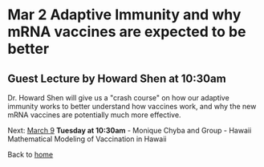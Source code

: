 # Mar 2 Adaptive Immunity and why mRNA vaccines are expected to be better  

## Guest Lecture by Howard Shen at 10:30am

Dr. Howard Shen will give us a "crash course" on how our adaptive immunity works to better understand how vaccines work, and why the new mRNA vaccines are potentially much more effective.  


Next: [March 9](./Mar_9) **Tuesday at 10:30am** - Monique Chyba and Group - Hawaii Mathematical Modeling of Vaccination in Hawaii  

Back to [home](..)  
